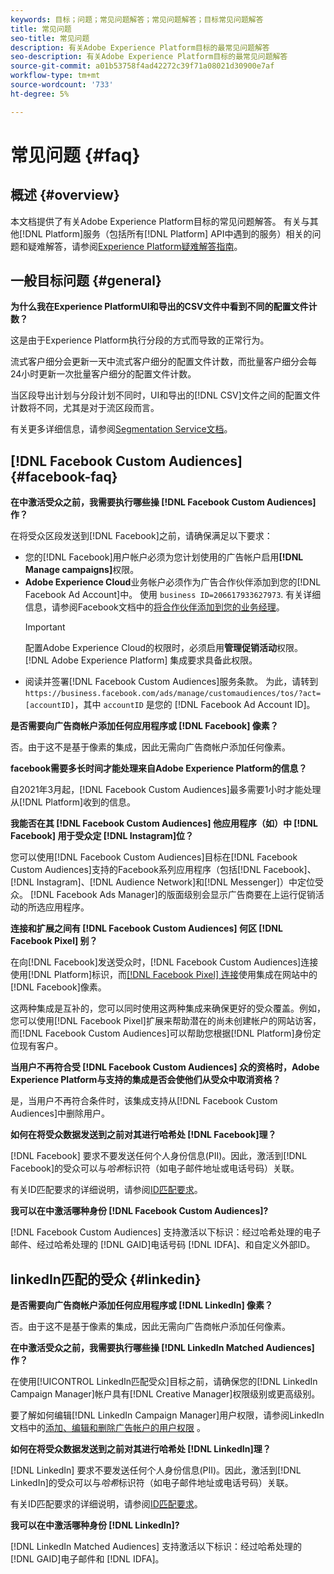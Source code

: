 ```yaml
---
keywords: 目标；问题；常见问题解答；常见问题解答；目标常见问题解答
title: 常见问题
seo-title: 常见问题
description: 有关Adobe Experience Platform目标的最常见问题解答
seo-description: 有关Adobe Experience Platform目标的最常见问题解答
source-git-commit: a01b53758f4ad42272c39f71a08021d30900e7af
workflow-type: tm+mt
source-wordcount: '733'
ht-degree: 5%

---
```



# 常见问题 {#faq}

## 概述 {#overview}

本文档提供了有关Adobe Experience Platform目标的常见问题解答。 有关与其他[!DNL Platform]服务（包括所有[!DNL Platform] API中遇到的服务）相关的问题和疑难解答，请参阅[Experience Platform疑难解答指南](../landing/troubleshooting.md)。

## 一般目标问题 {#general}

**为什么我在Experience PlatformUI和导出的CSV文件中看到不同的配置文件计数？**

这是由于Experience Platform执行分段的方式而导致的正常行为。

流式客户细分会更新一天中流式客户细分的配置文件计数，而批量客户细分会每24小时更新一次批量客户细分的配置文件计数。

当区段导出计划与分段计划不同时，UI和导出的[!DNL CSV]文件之间的配置文件计数将不同，尤其是对于流区段而言。

有关更多详细信息，请参阅[Segmentation Service文档](../segmentation/home.md)。

## [!DNL Facebook Custom Audiences] {#facebook-faq}

**在中激活受众之前，我需要执行哪些操 [!DNL Facebook Custom Audiences]作？**

在将受众区段发送到[!DNL Facebook]之前，请确保满足以下要求：

* 您的[!DNL Facebook]用户帐户必须为您计划使用的广告帐户启用&#x200B;**[!DNL Manage campaigns]**&#x200B;权限。
* **Adobe Experience Cloud**&#x200B;业务帐户必须作为广告合作伙伴添加到您的[!DNL Facebook Ad Account]中。 使用 `business ID=206617933627973`. 有关详细信息，请参阅Facebook文档中的[将合作伙伴添加到您的业务经理](https://www.facebook.com/business/help/1717412048538897)。
   >[!IMPORTANT]
   >
   > 配置Adobe Experience Cloud的权限时，必须启用&#x200B;**管理促销活动**&#x200B;权限。 [!DNL Adobe Experience Platform] 集成要求具备此权限。
* 阅读并签署[!DNL Facebook Custom Audiences]服务条款。 为此，请转到 `https://business.facebook.com/ads/manage/customaudiences/tos/?act=[accountID]`，其中 `accountID` 是您的 [!DNL Facebook Ad Account ID]。

**是否需要向广告商帐户添加任何应用程序或 [!DNL Facebook] 像素？**

否。由于这不是基于像素的集成，因此无需向广告商帐户添加任何像素。

**facebook需要多长时间才能处理来自Adobe Experience Platform的信息？**

自2021年3月起，[!DNL Facebook Custom Audiences]最多需要1小时才能处理从[!DNL Platform]收到的信息。

**我能否在其 [!DNL Facebook Custom Audiences] 他应用程序（如）中 [!DNL Facebook] 用于受众定 [!DNL Instagram]位？**

您可以使用[!DNL Facebook Custom Audiences]目标在[!DNL Facebook Custom Audiences]支持的Facebook系列应用程序（包括[!DNL Facebook]、[!DNL Instagram]、[!DNL Audience Network]和[!DNL Messenger]）中定位受众。 [!DNL Facebook Ads Manager]的版面级别会显示广告商要在上运行促销活动的所选应用程序。

**连接和扩展之间有 [!DNL Facebook Custom Audiences] 何区 [!DNL Facebook Pixel] 别？**

在向[!DNL Facebook]发送受众时，[!DNL Facebook Custom Audiences]连接使用[!DNL Platform]标识，而[[!DNL Facebook Pixel] 连接](../destinations/catalog/advertising/facebook-pixel.md)使用集成在网站中的[!DNL Facebook]像素。

这两种集成是互补的，您可以同时使用这两种集成来确保更好的受众覆盖。例如，您可以使用[!DNL Facebook Pixel]扩展来帮助潜在的尚未创建帐户的网站访客，而[!DNL Facebook Custom Audiences]可以帮助您根据[!DNL Platform]身份定位现有客户。

**当用户不再符合受 [!DNL Facebook Custom Audiences] 众的资格时，Adobe Experience Platform与支持的集成是否会使他们从受众中取消资格？**

是，当用户不再符合条件时，该集成支持从[!DNL Facebook Custom Audiences]中删除用户。

**如何在将受众数据发送到之前对其进行哈希处 [!DNL Facebook]理？**

[!DNL Facebook] 要求不要发送任何个人身份信息(PII)。因此，激活到[!DNL Facebook]的受众可以与&#x200B;*哈希*&#x200B;标识符（如电子邮件地址或电话号码）关联。

有关ID匹配要求的详细说明，请参阅[ID匹配要求](catalog/social/facebook.md#id-matching-requirements)。

**我可以在中激活哪种身份 [!DNL Facebook Custom Audiences]?**

[!DNL Facebook Custom Audiences] 支持激活以下标识：经过哈希处理的电子邮件、经过哈希处理的 [!DNL GAID]电话号码 [!DNL IDFA]、和自定义外部ID。

## linkedIn匹配的受众 {#linkedin}

**是否需要向广告商帐户添加任何应用程序或 [!DNL LinkedIn] 像素？**

否。由于这不是基于像素的集成，因此无需向广告商帐户添加任何像素。

**在中激活受众之前，我需要执行哪些操 [!DNL LinkedIn Matched Audiences]作？**

在使用[!UICONTROL LinkedIn匹配受众]目标之前，请确保您的[!DNL LinkedIn Campaign Manager]帐户具有[!DNL Creative Manager]权限级别或更高级别。

要了解如何编辑[!DNL LinkedIn Campaign Manager]用户权限，请参阅LinkedIn文档中的[添加、编辑和删除广告帐户的用户权限](https://www.linkedin.com/help/lms/answer/5753) 。

**如何在将受众数据发送到之前对其进行哈希处 [!DNL LinkedIn]理？**

[!DNL LinkedIn] 要求不要发送任何个人身份信息(PII)。因此，激活到[!DNL LinkedIn]的受众可以与&#x200B;*哈希*&#x200B;标识符（如电子邮件地址或电话号码）关联。

有关ID匹配要求的详细说明，请参阅[ID匹配要求](catalog/social/linkedin.md#id-matching-requirements)。

**我可以在中激活哪种身份 [!DNL LinkedIn]?**

[!DNL LinkedIn Matched Audiences] 支持激活以下标识：经过哈希处理的 [!DNL GAID]电子邮件和 [!DNL IDFA]。
